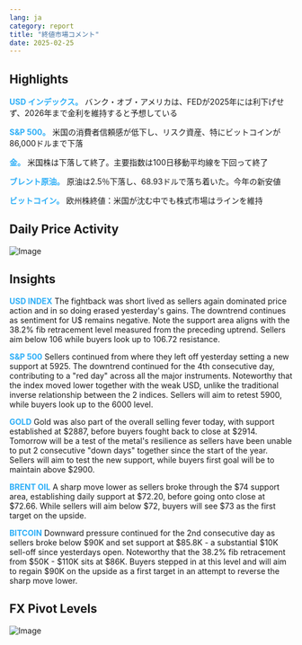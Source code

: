 ```yaml
---
lang: ja
category: report
title: "終値市場コメント"
date: 2025-02-25
---
```



<h2>Highlights</h2>
<strong style="color: #2caef7;">USD インデックス。</strong> バンク・オブ・アメリカは、FEDが2025年には利下げせず、2026年まで金利を維持すると予想している

<strong style="color: #2caef7;">S&P 500。</strong> 米国の消費者信頼感が低下し、リスク資産、特にビットコインが86,000ドルまで下落

<strong style="color: #2caef7;">金。</strong> 米国株は下落して終了。主要指数は100日移動平均線を下回って終了

<strong style="color: #2caef7;">ブレント原油。</strong> 原油は2.5％下落し、68.93ドルで落ち着いた。今年の新安値

<strong style="color: #2caef7;">ビットコイン。</strong> 欧州株終値：米国が沈む中でも株式市場はラインを維持



<h2>Daily Price Activity</h2>
<img src="https://markleighedu.github.io/img/Feb-2025/25-Feb-2025/price.jpg" alt="Image"/>

<h2>Insights</h2>
<strong style="color: #2caef7;">USD INDEX</strong> The fightback was short lived as sellers again dominated price action and in so doing erased yesterday's gains. The downtrend continues as sentiment for U$ remains negative. Note the support area aligns with the 38.2% fib retracement level measured from the preceding uptrend. Sellers aim below 106 while buyers look up to 106.72 resistance.

<strong style="color: #2caef7;">S&P 500</strong> Sellers continued from where they left off yesterday setting a new support at 5925. The downtrend continued for the 4th consecutive day, contributing to a "red day" across all the major instruments. Noteworthy that the index moved lower together with the weak USD, unlike the traditional inverse relationship between the 2 indices. Sellers will aim to retest 5900, while buyers look up to the 6000 level.

<strong style="color: #2caef7;">GOLD</strong> Gold was also part of the overall selling fever today, with support established at $2887, before buyers fought back to close at $2914. Tomorrow will be a test of the metal's resilience as sellers have been unable to put 2 consecutive "down days" together since the start of the year. Sellers will aim to test the new support, while buyers first goal will be to maintain above $2900.

<strong style="color: #2caef7;">BRENT OIL</strong> A sharp move lower as sellers broke through the $74 support area, establishing daily support at $72.20, before going onto close at $72.66. While sellers will aim below $72, buyers will see $73 as the first target on the upside.

<strong style="color: #2caef7;">BITCOIN</strong> Downward pressure continued for the 2nd consecutive day as sellers broke below $90K and set support at $85.8K - a substantial $10K sell-off since yesterdays open. Noteworthy that the 38.2% fib retracement from $50K - $110K sits at $86K. Buyers stepped in at this level and will aim to regain $90K on the upside as a first target in an attempt to reverse the sharp move lower.



<h2>FX Pivot Levels</h2>
<img src="https://markleighedu.github.io/img/Feb-2025/25-Feb-2025/pivot.jpg" alt="Image"/>